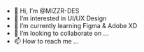 - 👋 Hi, I’m @MIZZR-DES
- 👀 I’m interested in UI/UX Design
- 🌱 I’m currently learning Figma & Adobe XD
- 💞️ I’m looking to collaborate on ...
- 📫 How to reach me ...

<!---
MIZZR-DES/MIZZR-DES is a ✨ special ✨ repository because its `README.md` (this file) appears on your GitHub profile.
You can click the Preview link to take a look at your changes.
--->
